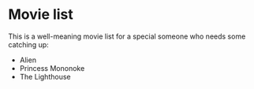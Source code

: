 # Movie list

This is a well-meaning movie list for a special someone who needs some catching up:

* Alien
* Princess Mononoke
* The Lighthouse